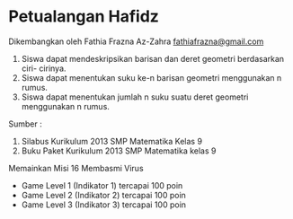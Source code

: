 # Petualangan Hafidz

Dikembangkan oleh Fathia Frazna Az-Zahra <fathiafrazna@gmail.com>

1. Siswa dapat mendeskripsikan barisan dan deret geometri berdasarkan ciri- cirinya.
2. Siswa dapat menentukan suku ke-n barisan geometri menggunakan n rumus.
3. Siswa dapat menentukan jumlah n suku suatu deret geometri menggunakan n rumus.

Sumber :

1. Silabus Kurikulum 2013 SMP Matematika Kelas 9
2. Buku Paket Kurikulum 2013 SMP Matematika kelas 9

Memainkan Misi 16 Membasmi Virus

* Game Level 1 (Indikator 1) tercapai 100 poin 
* Game Level 2 (Indikator 2) tercapai 100 poin
* Game Level 3 (Indikator 3) tercapai 100 poin
